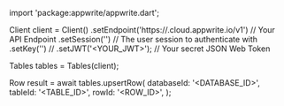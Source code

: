 import 'package:appwrite/appwrite.dart';

Client client = Client()
    .setEndpoint('https://<REGION>.cloud.appwrite.io/v1') // Your API Endpoint
    .setSession('') // The user session to authenticate with
    .setKey('') // 
    .setJWT('<YOUR_JWT>'); // Your secret JSON Web Token

Tables tables = Tables(client);

Row result = await tables.upsertRow(
    databaseId: '<DATABASE_ID>',
    tableId: '<TABLE_ID>',
    rowId: '<ROW_ID>',
);

